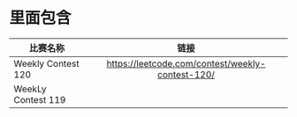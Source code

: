 # 里面包含
比赛名称|链接
--|:--:|
Weekly Contest 120|https://leetcode.com/contest/weekly-contest-120/
WeekLy Contest 119|